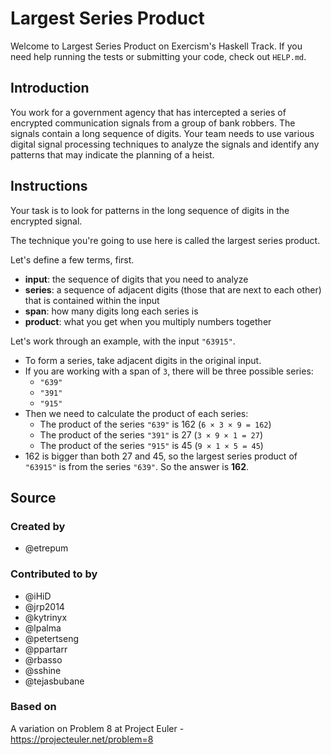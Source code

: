 # Largest Series Product

Welcome to Largest Series Product on Exercism's Haskell Track.
If you need help running the tests or submitting your code, check out `HELP.md`.

## Introduction

You work for a government agency that has intercepted a series of encrypted communication signals from a group of bank robbers.
The signals contain a long sequence of digits.
Your team needs to use various digital signal processing techniques to analyze the signals and identify any patterns that may indicate the planning of a heist.

## Instructions

Your task is to look for patterns in the long sequence of digits in the encrypted signal.

The technique you're going to use here is called the largest series product.

Let's define a few terms, first.

- **input**: the sequence of digits that you need to analyze
- **series**: a sequence of adjacent digits (those that are next to each other) that is contained within the input
- **span**: how many digits long each series is
- **product**: what you get when you multiply numbers together

Let's work through an example, with the input `"63915"`.

- To form a series, take adjacent digits in the original input.
- If you are working with a span of `3`, there will be three possible series:
  - `"639"`
  - `"391"`
  - `"915"`
- Then we need to calculate the product of each series:
  - The product of the series `"639"` is 162 (`6 × 3 × 9 = 162`)
  - The product of the series `"391"` is 27 (`3 × 9 × 1 = 27`)
  - The product of the series `"915"` is 45 (`9 × 1 × 5 = 45`)
- 162 is bigger than both 27 and 45, so the largest series product of `"63915"` is from the series `"639"`.
  So the answer is **162**.

## Source

### Created by

- @etrepum

### Contributed to by

- @iHiD
- @jrp2014
- @kytrinyx
- @lpalma
- @petertseng
- @ppartarr
- @rbasso
- @sshine
- @tejasbubane

### Based on

A variation on Problem 8 at Project Euler - https://projecteuler.net/problem=8